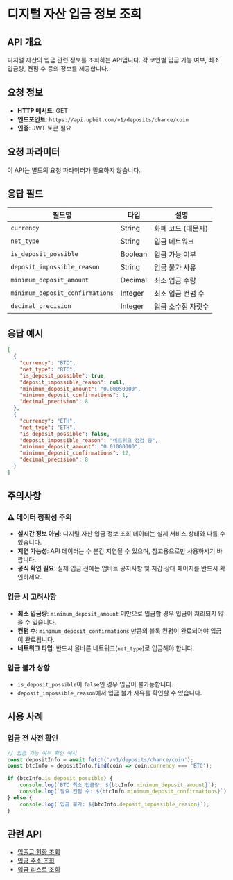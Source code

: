 # 디지털 자산 입금 정보 조회

## API 개요
디지털 자산의 입금 관련 정보를 조회하는 API입니다. 각 코인별 입금 가능 여부, 최소 입금량, 컨펌 수 등의 정보를 제공합니다.

## 요청 정보
- **HTTP 메서드**: GET
- **엔드포인트**: `https://api.upbit.com/v1/deposits/chance/coin`
- **인증**: JWT 토큰 필요

## 요청 파라미터
이 API는 별도의 요청 파라미터가 필요하지 않습니다.

## 응답 필드

| 필드명 | 타입 | 설명 |
|--------|------|------|
| `currency` | String | 화폐 코드 (대문자) |
| `net_type` | String | 입금 네트워크 |
| `is_deposit_possible` | Boolean | 입금 가능 여부 |
| `deposit_impossible_reason` | String | 입금 불가 사유 |
| `minimum_deposit_amount` | Decimal | 최소 입금 수량 |
| `minimum_deposit_confirmations` | Integer | 최소 입금 컨펌 수 |
| `decimal_precision` | Integer | 입금 소수점 자릿수 |

## 응답 예시

```json
[
  {
    "currency": "BTC",
    "net_type": "BTC",
    "is_deposit_possible": true,
    "deposit_impossible_reason": null,
    "minimum_deposit_amount": "0.00050000",
    "minimum_deposit_confirmations": 1,
    "decimal_precision": 8
  },
  {
    "currency": "ETH",
    "net_type": "ETH",
    "is_deposit_possible": false,
    "deposit_impossible_reason": "네트워크 점검 중",
    "minimum_deposit_amount": "0.01000000",
    "minimum_deposit_confirmations": 12,
    "decimal_precision": 8
  }
]
```

## 주의사항

### ⚠️ 데이터 정확성 주의
- **실시간 정보 아님**: 디지털 자산 입금 정보 조회 데이터는 실제 서비스 상태와 다를 수 있습니다.
- **지연 가능성**: API 데이터는 수 분간 지연될 수 있으며, 참고용으로만 사용하시기 바랍니다.
- **공식 확인 필요**: 실제 입금 전에는 업비트 공지사항 및 지갑 상태 페이지를 반드시 확인하세요.

### 입금 시 고려사항
- **최소 입금량**: `minimum_deposit_amount` 미만으로 입금할 경우 입금이 처리되지 않을 수 있습니다.
- **컨펌 수**: `minimum_deposit_confirmations` 만큼의 블록 컨펌이 완료되어야 입금이 완료됩니다.
- **네트워크 타입**: 반드시 올바른 네트워크(`net_type`)로 입금해야 합니다.

### 입금 불가 상황
- `is_deposit_possible`이 `false`인 경우 입금이 불가능합니다.
- `deposit_impossible_reason`에서 입금 불가 사유를 확인할 수 있습니다.

## 사용 사례

### 입금 전 사전 확인
```javascript
// 입금 가능 여부 확인 예시
const depositInfo = await fetch('/v1/deposits/chance/coin');
const btcInfo = depositInfo.find(coin => coin.currency === 'BTC');

if (btcInfo.is_deposit_possible) {
    console.log(`BTC 최소 입금량: ${btcInfo.minimum_deposit_amount}`);
    console.log(`필요 컨펌 수: ${btcInfo.minimum_deposit_confirmations}`);
} else {
    console.log(`입금 불가: ${btcInfo.deposit_impossible_reason}`);
}
```

## 관련 API
- [입출금 현황 조회](./exchange-deposit-withdrawal-status.md)
- [입금 주소 조회](./exchange-deposit-address-lookup.md)
- [입금 리스트 조회](./exchange-deposit-list.md)